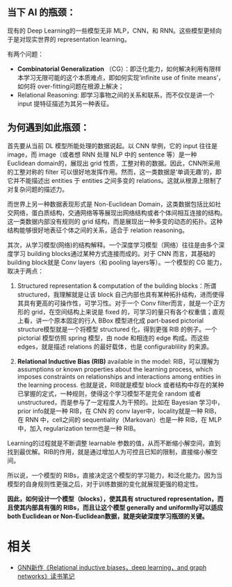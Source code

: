
## 当下 AI 的瓶颈：

现有的 Deep Learning的一些模型无非 MLP，CNN，和 RNN。这些模型更倾向于是对现实世界的 representation learning。

有两个问题：

- **Combinatorial Generalization** （CG）：即泛化能力，如何解决利用有限样本学习无限可能的这个本质难点，即如何实现‘infinite use of finite means’，如何将 over-fitting问题在根源上解决；
- Relational Reasoning: 即学习事物之间的关系和联系，而不仅仅是讲一个 input 提特征描述为其另一种表征。


## 为何遇到如此瓶颈：

首先要从当前 DL 模型所能处理的数据说起。以 CNN 举例，它的 input 往往是 image，而 image（或者想 RNN 处理 NLP 中的 sentence 等）是一种 Euclidean domain的，展现出 grid 性质，工整对称的数据。因此，CNN所采用的工整对称的 filter 可以很好地发挥作用。然而，这一类数据是‘单调无趣’的，即它并不能描述出 entities 于 entities 之间多变的 relations。这就从根源上限制了对复杂问题的描述力。

而世界上另一种数据表现形式是 Non-Euclidean Domain，这类数据包括比如社交网络，蛋白质结构，交通网络等等展现出网络结构或者个体间相互连接的结构。这一类数据内部没有规则的 grid 结构，而是展现出一种多变的动态的拓扑。这种结构能够很好地表征个体之间的关系，适合于 relation reasoning。

其次，从学习模型(网络)的结构解释。一个深度学习模型（网络）往往是由多个深度学习 building blocks通过某种方式连接而成的。对于 CNN 而言，其基础的 building block就是 Conv layers（和 pooling layers等）。一个模型的 CG 能力，取决于两点：

1. Structured representation & computation of the building blocks：所谓 structured，我理解就是让该 block 自己内部也具有某种拓扑结构，进而使得其具有更高的可操作性，可学习性。对于一个 Conv filter而言，就是一个正方形的 grid，在空间结构上来说是 fixed 的，可学习的量只有各个权重值；直观上看，讲一个原本固定的行人 BBox 模型进化成 part-based pictorial structure模型就是一个将模型 structured 化，得到更强 RIB 的例子。一个 pictorial 模型仿照 spring 模型，由 node 和相连的 edge 构成。而这些 edges，就是描述 relations 的最好载体，也是 configurablility 的来源。

2. **Relational Inductive Bias (RIB)** available in the model: RIB，可以理解为 assumptions or known properties about the learning process, which imposes constraints on relationships and interactions among entities in the learning process. 也就是说，RIB就是模型 block 或者结构中存在的某种已掌握的定式，一种规则，使得这个学习模型不是完全 random 或者 unstructured，而是参与了一定程度人为干预的。比如在 Bayesian 学习中，prior info就是一种 RIB，在 CNN 的 conv layer中，locality就是一种 RIB，在 RNN 中，cell之间的 sequentiality（Markovan）也是一种 RIB，在 MLP 中，加入 regularization term也是一种 RIB。

Learning的过程就是不断调整 learnable 参数的值，从而不断缩小解空间，直到找到最优解。RIB的作用，就是通过增加人为可控且已知的限制，直接缩小解空间。


所以说，一个模型的 RIBs，直接决定这个模型的学习能力，和泛化能力。因为当模型的自身规则性更强之后，对于训练数据的变化就展现更强的稳定性。


**因此，如何设计一个模型（blocks），使其具有 structured representation，而且使其内部具有强的 RIBs，而且让这个模型 generally and uniformlly可以适应 both Euclidean or Non-Euclidean数据，就是突破深度学习瓶颈的关键。**



# 相关

- [GNN新作《Relational inductive biases，deep learning，and graph networks》读书笔记](https://blog.csdn.net/Trasper1/article/details/81475667)
